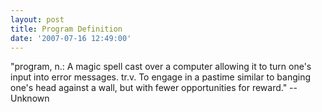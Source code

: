 ```yaml
---
layout: post
title: Program Definition
date: '2007-07-16 12:49:00'
---
```


"program, n.: A magic spell cast over a computer allowing it to turn one's input into error messages. tr.v. To engage in a pastime similar to banging one's head against a wall, but with fewer opportunities for reward." --Unknown